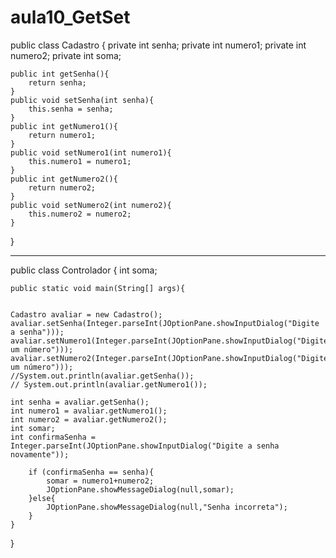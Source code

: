 # aula10_GetSet

public class Cadastro {
    private int senha;
    private int numero1;
    private int numero2;
    private int soma;

    public int getSenha(){
        return senha;
    }
    public void setSenha(int senha){
        this.senha = senha;
    }
    public int getNumero1(){
        return numero1;
    }
    public void setNumero1(int numero1){
        this.numero1 = numero1;
    }
    public int getNumero2(){
        return numero2;
    }
    public void setNumero2(int numero2){
        this.numero2 = numero2;
    }

}

------------------------------------------------------------------------------------------
public class Controlador {
    int soma;

    public static void main(String[] args){


    Cadastro avaliar = new Cadastro();
    avaliar.setSenha(Integer.parseInt(JOptionPane.showInputDialog("Digite a senha")));
    avaliar.setNumero1(Integer.parseInt(JOptionPane.showInputDialog("Digite um número")));
    avaliar.setNumero2(Integer.parseInt(JOptionPane.showInputDialog("Digite um número")));
    //System.out.println(avaliar.getSenha());
    // System.out.println(avaliar.getNumero1());

    int senha = avaliar.getSenha();
    int numero1 = avaliar.getNumero1();
    int numero2 = avaliar.getNumero2();
    int somar;
    int confirmaSenha = Integer.parseInt(JOptionPane.showInputDialog("Digite a senha novamente"));

        if (confirmaSenha == senha){
            somar = numero1+numero2;
            JOptionPane.showMessageDialog(null,somar);
        }else{
            JOptionPane.showMessageDialog(null,"Senha incorreta");
        }
    }
}
